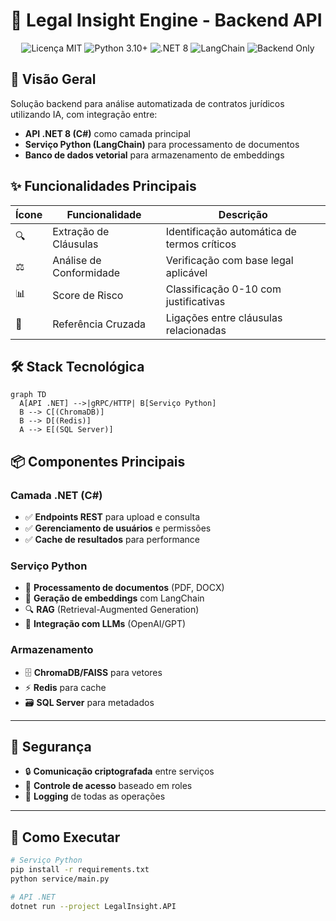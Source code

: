 # 🧠 Legal Insight Engine - Backend API

<div align="center">
  <img src="https://img.shields.io/badge/Licença-MIT-blue" alt="Licença MIT">
  <img src="https://img.shields.io/badge/Python-3.10%2B-yellow" alt="Python 3.10+">
  <img src="https://img.shields.io/badge/.NET-8.0-purple" alt=".NET 8">
  <img src="https://img.shields.io/badge/LangChain-0.1%2B-orange" alt="LangChain">
  <img src="https://img.shields.io/badge/Backend-Only-green" alt="Backend Only">
</div>

## 📌 Visão Geral
Solução backend para análise automatizada de contratos jurídicos utilizando IA, com integração entre:
- **API .NET 8 (C#)** como camada principal
- **Serviço Python (LangChain)** para processamento de documentos
- **Banco de dados vetorial** para armazenamento de embeddings

## ✨ Funcionalidades Principais
| Ícone | Funcionalidade               | Descrição                                  |
|-------|-----------------------------|--------------------------------------------|
| 🔍    | Extração de Cláusulas       | Identificação automática de termos críticos|
| ⚖️    | Análise de Conformidade     | Verificação com base legal aplicável       |
| 📊    | Score de Risco              | Classificação 0-10 com justificativas      |
| 🔗    | Referência Cruzada          | Ligações entre cláusulas relacionadas      |

## 🛠 Stack Tecnológica
```mermaid
graph TD
  A[API .NET] -->|gRPC/HTTP| B[Serviço Python]
  B --> C[(ChromaDB)]
  B --> D[(Redis)]
  A --> E[(SQL Server)]
````
## 📦 Componentes Principais

### **Camada .NET (C#)**
- ✅ **Endpoints REST** para upload e consulta  
- ✅ **Gerenciamento de usuários** e permissões  
- ✅ **Cache de resultados** para performance  

### **Serviço Python**  
- 🐍 **Processamento de documentos** (PDF, DOCX)  
- 🔢 **Geração de embeddings** com LangChain  
- 🔍 **RAG** (Retrieval-Augmented Generation)  
- 🤖 **Integração com LLMs** (OpenAI/GPT)  

### **Armazenamento**  
- 🗄️ **ChromaDB/FAISS** para vetores  
- ⚡ **Redis** para cache  
- 🗃️ **SQL Server** para metadados  

---

## 🔐 Segurança  
- 🔒 **Comunicação criptografada** entre serviços  
- 👥 **Controle de acesso** baseado em roles  
- 📝 **Logging** de todas as operações  

---

## 🚀 Como Executar  
```bash
# Serviço Python
pip install -r requirements.txt
python service/main.py

# API .NET
dotnet run --project LegalInsight.API

